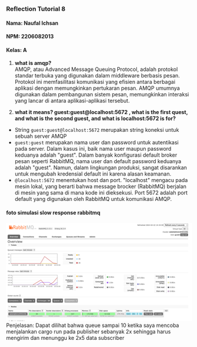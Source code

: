 ### Reflection Tutorial 8
#### Nama: Naufal Ichsan
#### NPM: 2206082013
#### Kelas: A  

1. **what is amqp?**   
AMQP, atau Advanced Message Queuing Protocol, adalah protokol standar terbuka yang digunakan dalam middleware berbasis pesan. Protokol ini memfasilitasi komunikasi yang efisien antara berbagai aplikasi dengan memungkinkan pertukaran pesan. AMQP umumnya digunakan dalam pembangunan sistem pesan, memungkinkan interaksi yang lancar di antara aplikasi-aplikasi tersebut.

2. **what it means? guest:guest@localhost:5672 , what is the first quest, and what is the second guest, and what is localhost:5672 is for?**     
- String ```guest:guest@localhost:5672``` merupakan string koneksi untuk sebuah server AMQP
- ```guest:guest``` merupakan nama user dan password untuk autentikasi pada server. Dalam kasus ini, baik nama user maupun password keduanya adalah "guest". Dalam banyak konfigurasi default broker pesan seperti RabbitMQ, nama user dan default password keduanya adalah "guest". Namun, dalam lingkungan produksi, sangat disarankan untuk mengubah kredensial default ini karena alasan keamanan.
- ```@localhost:5672``` menentukan host dan port. "localhost" mengacu pada mesin lokal, yang berarti bahwa message brocker (RabbitMQ) berjalan di mesin yang sama di mana kode ini dieksekusi. Port 5672 adalah port default yang digunakan oleh RabbitMQ untuk komunikasi AMQP.

#### foto simulasi slow response rabbitmq
![alt text](assets/images/slow.png)     
Penjelasan: Dapat dilihat bahwa queue sampai 10 ketika saya mencoba menjalankan cargo run pada publisher sebanyak 2x sehingga harus mengirim dan menunggu ke 2x5 data subscriber